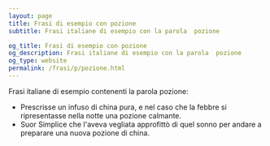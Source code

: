 ```yaml
---
layout: page
title: Frasi di esempio con pozione 
subtitle: Frasi italiane di esempio con la parola  pozione

og_title: Frasi di esempio con pozione 
og_description: Frasi italiane di esempio con la parola  pozione
og_type: website
permalink: /frasi/p/pozione.html
---
```


Frasi italiane di esempio contenenti la parola pozione:


- Prescrisse un infuso di china pura, e nel caso che la febbre si ripresentasse nella notte una pozione calmante.
- Suor Simplice che l'aveva vegliata approfittò di quel sonno per andare a preparare una nuova pozione di china.
